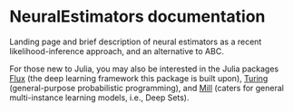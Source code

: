 # NeuralEstimators documentation

Landing page and brief description of neural estimators as a recent likelihood-inference approach, and an alternative to ABC.

For those new to Julia, you may also be interested in the Julia packages [Flux](https://fluxml.ai/Flux.jl/stable/) (the deep learning framework this package is built upon), [Turing](https://turing.ml/stable/) (general-purpose probabilistic programming), and [Mill](https://ctuavastlab.github.io/Mill.jl/stable/) (caters for general multi-instance learning models, i.e., Deep Sets). 
